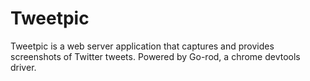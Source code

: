 # Tweetpic

Tweetpic is a web server application that captures and provides screenshots of Twitter tweets. Powered by Go-rod, a chrome devtools driver.
